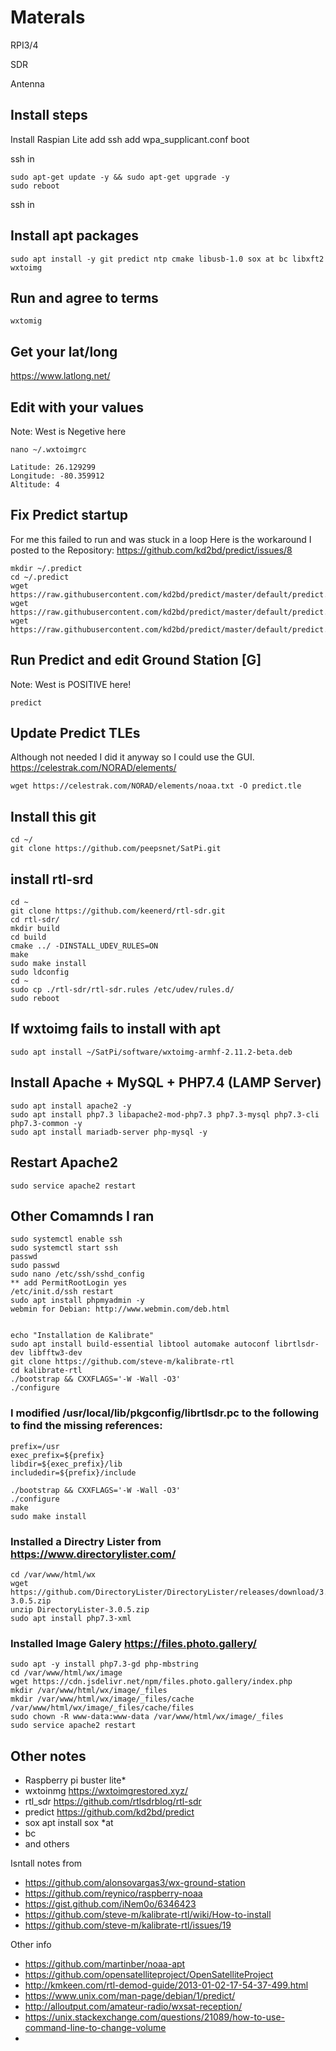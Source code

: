 # Materals 
RPI3/4

SDR

Antenna

## Install steps

Install Raspian Lite
add ssh
add wpa_supplicant.conf
boot

ssh in

```
sudo apt-get update -y && sudo apt-get upgrade -y
sudo reboot
```

ssh in

## Install apt packages
```
sudo apt install -y git predict ntp cmake libusb-1.0 sox at bc libxft2 wxtoimg
```

## Run and agree to terms
```
wxtomig
```
## Get your lat/long
https://www.latlong.net/

## Edit with your values
Note: West is Negetive here
```
nano ~/.wxtoimgrc
```
```
Latitude: 26.129299
Longitude: -80.359912
Altitude: 4
```

## Fix Predict startup
For me this failed to run and was stuck in a loop
Here is the workaround I posted to the Repository: https://github.com/kd2bd/predict/issues/8
```
mkdir ~/.predict
cd ~/.predict
wget https://raw.githubusercontent.com/kd2bd/predict/master/default/predict.db
wget https://raw.githubusercontent.com/kd2bd/predict/master/default/predict.tle
wget https://raw.githubusercontent.com/kd2bd/predict/master/default/predict.qth
```
## Run Predict and edit Ground Station [G]
Note: West is POSITIVE here!
```
predict
```

## Update Predict TLEs
Although not needed I did it anyway so I could use the GUI.
https://celestrak.com/NORAD/elements/
```
wget https://celestrak.com/NORAD/elements/noaa.txt -O predict.tle
```

## Install this git
```
cd ~/
git clone https://github.com/peepsnet/SatPi.git
```

## install rtl-srd
```
cd ~
git clone https://github.com/keenerd/rtl-sdr.git
cd rtl-sdr/
mkdir build
cd build
cmake ../ -DINSTALL_UDEV_RULES=ON
make
sudo make install
sudo ldconfig
cd ~
sudo cp ./rtl-sdr/rtl-sdr.rules /etc/udev/rules.d/
sudo reboot
```
## If wxtoimg fails to install with apt
```
sudo apt install ~/SatPi/software/wxtoimg-armhf-2.11.2-beta.deb
```
##  Install Apache + MySQL + PHP7.4 (LAMP Server)
```
sudo apt install apache2 -y
sudo apt install php7.3 libapache2-mod-php7.3 php7.3-mysql php7.3-cli php7.3-common -y
sudo apt install mariadb-server php-mysql -y
```
## Restart Apache2
```
sudo service apache2 restart

```


## Other Comamnds I ran
```
sudo systemctl enable ssh
sudo systemctl start ssh
passwd
sudo passwd
sudo nano /etc/ssh/sshd_config
** add PermitRootLogin yes
/etc/init.d/ssh restart
sudo apt install phpmyadmin -y
webmin for Debian: http://www.webmin.com/deb.html


echo "Installation de Kalibrate"
sudo apt install build-essential libtool automake autoconf librtlsdr-dev libfftw3-dev
git clone https://github.com/steve-m/kalibrate-rtl
cd kalibrate-rtl
./bootstrap && CXXFLAGS='-W -Wall -O3'
./configure
```
### I modified /usr/local/lib/pkgconfig/librtlsdr.pc to the following to find the missing references:
```
prefix=/usr
exec_prefix=${prefix}
libdir=${exec_prefix}/lib
includedir=${prefix}/include
```
```
./bootstrap && CXXFLAGS='-W -Wall -O3'
./configure
make
sudo make install
```

### Installed a Directry Lister from https://www.directorylister.com/

```
cd /var/www/html/wx
wget https://github.com/DirectoryLister/DirectoryLister/releases/download/3.0.5/DirectoryLister-3.0.5.zip
unzip DirectoryLister-3.0.5.zip
sudo apt install php7.3-xml
```
### Installed Image Galery https://files.photo.gallery/
```
sudo apt -y install php7.3-gd php-mbstring
cd /var/www/html/wx/image
wget https://cdn.jsdelivr.net/npm/files.photo.gallery/index.php
mkdir /var/www/html/wx/image/_files
mkdir /var/www/html/wx/image/_files/cache
/var/www/html/wx/image/_files/cache/files
sudo chown -R www-data:www-data /var/www/html/wx/image/_files
sudo service apache2 restart
```

## Other notes
* Raspberry pi buster lite*
* wxtoinmg https://wxtoimgrestored.xyz/
* rtl_sdr https://github.com/rtlsdrblog/rtl-sdr
* predict https://github.com/kd2bd/predict
* sox apt install sox
 *at
* bc
* and others




Isntall notes from 
* https://github.com/alonsovargas3/wx-ground-station
* https://github.com/reynico/raspberry-noaa
* https://gist.github.com/iNem0o/6346423
* https://github.com/steve-m/kalibrate-rtl/wiki/How-to-install
* https://github.com/steve-m/kalibrate-rtl/issues/19

Other info
* https://github.com/martinber/noaa-apt
* https://github.com/opensatelliteproject/OpenSatelliteProject
* http://kmkeen.com/rtl-demod-guide/2013-01-02-17-54-37-499.html
* https://www.unix.com/man-page/debian/1/predict/
* http://alloutput.com/amateur-radio/wxsat-reception/
* https://unix.stackexchange.com/questions/21089/how-to-use-command-line-to-change-volume
* 
